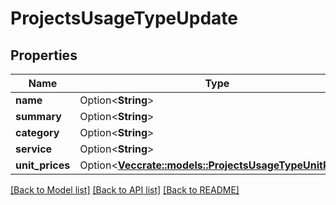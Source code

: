 # ProjectsUsageTypeUpdate

## Properties

Name | Type | Description | Notes
------------ | ------------- | ------------- | -------------
**name** | Option<**String**> |  | [optional]
**summary** | Option<**String**> |  | [optional]
**category** | Option<**String**> |  | [optional]
**service** | Option<**String**> |  | [optional]
**unit_prices** | Option<[**Vec<crate::models::ProjectsUsageTypeUnitPrice>**](ProjectsUsageTypeUnitPrice.md)> |  | [optional]

[[Back to Model list]](../README.md#documentation-for-models) [[Back to API list]](../README.md#documentation-for-api-endpoints) [[Back to README]](../README.md)


